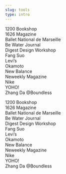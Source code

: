 ```yaml
---
slug: tools
type: intro
---
```


1200 Bookshop<br/>
1626 Magazine<br/>
Ballet National de Marseille<br/>
Be Water Journal<br/>
Digest Design Workshop<br/>
Fang Suo<br/>
Levi’s<br/>
Okamoto<br/>
New Balance<br/>
Neweekly Magazine<br/>
Nike<br/>
YOHO!<br/>
Zhang Da @Boundless<br/>

<!-- lang -->

1200 Bookshop<br/>
1626 Magazine<br/>
Ballet National de Marseille<br/>
Be Water Journal<br/>
Digest Design Workshop<br/>
Fang Suo<br/>
Levi’s<br/>
Okamoto<br/>
New Balance<br/>
Neweekly Magazine<br/>
Nike<br/>
YOHO!<br/>
Zhang Da @Boundless<br/>
